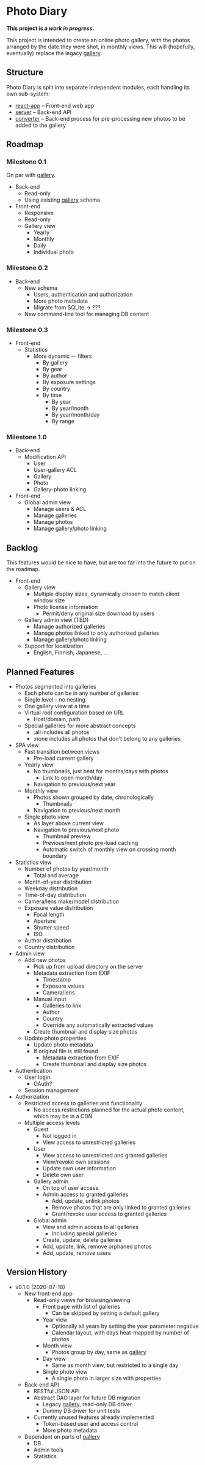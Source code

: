 # Photo Diary

**This project is a **_work in progress_**.**

This project is intended to create an online photo gallery, with the photos arranged by the date they were shot, in monthly views. This will (hopefully, eventually) replace the legacy [gallery](https://github.com/vlumi/gallery).

## Structure

Photo Diary is split into separate independent modules, each handling its own sub-system:

- [react-app](react-app) – Front-end web app
- [server](server) – Back-end API
- [converter](converter) – Back-end process for pre-processing new photos to be added to the gallery

## Roadmap

### Milestone 0.1

On par with [gallery](https://github.com/vlumi/gallery).

- Back-end
  - Read-only
  - Using existing [gallery](https://github.com/vlumi/gallery) schema
- Front-end
  - Responsive
  - Read-only
  - Gallery view
    - Yearly
    - Monthly
    - Daily
    - Individual photo

### Milestone 0.2

- Back-end
  - New schema
    - Users, authentication and authorization
    - More photo metadata
    - Migrate from SQLite -> ???
  - New command-line tool for managing DB content

### Milestone 0.3

- Front-end
  - Statistics
    - More dynamic -- filters
      - By gallery
      - By gear
      - By author
      - By exposure settings
      - By country
      - By time
        - By year
        - By year/month
        - By year/month/day
        - By range

### Milestone 1.0

- Back-end
  - Modification API
    - User
    - User-gallery ACL
    - Gallery
    - Photo
    - Gallery-photo linking
- Front-end
  - Global admin view
    - Manage users & ACL
    - Manage galleries
    - Manage photos
    - Manage gallery/photo linking

## Backlog

This features would be nice to have, but are too far into the future to put on the roadmap.

- Front-end
  - Gallery view
    - Multiple display sizes, dynamically chosen to match client window size
    - Photo license information
      - Permit/deny original size download by users
  - Gallery admin view (TBD)
    - Manage authorized galleries
    - Manage photos linked to only authorized galleries
    - Manage gallery/photo linking
  - Support for localization
    - English, Finnish, Japanese, ...

## Planned Features

- Photos segmented into galleries
  - Each photo can be in any number of galleries
  - Single level – no nesting
  - One gallery view at a time
  - Virtual root configuration based on URL
    - Host/domain, path
  - Special galleries for more abstract concepts
    - :all includes all photos
    - :none includes all photos that don't belong to any galleries
- SPA view
  - Fast transition between views
    - Pre-load current gallery
  - Yearly view
    - No thumbnails, just heat for months/days with photos
      - Link to open month/day
    - Navigation to previous/next year
  - Monthly view
    - Photos shown grouped by date, chronologically
      - Thumbnails
    - Navigation to previous/next month
  - Single photo view
    - As layer above current view
    - Navigation to previous/next photo
      - Thumbnail preview
      - Previous/next photo pre-load caching
      - Automatic switch of monthly view on crossing month boundary
- Statistics view
  - Number of photos by year/month
    - Total and average
  - Month-of-year distribution
  - Weekday distribution
  - Time-of-day distribution
  - Camera/lens make/model distribution
  - Exposure value distribution
    - Focal length
    - Aperture
    - Shutter speed
    - ISO
  - Author distribution
  - Country distribution
- Admin view
  - Add new photos
    - Pick up from upload directory on the server
    - Metadata extraction from EXIF
      - Timestamp
      - Exposure values
      - Camera/lens
    - Manual input
      - Galleries to link
      - Author
      - Country
      - Override any automatically extracted values
    - Create thumbnail and display size photos
  - Update photo properties
    - Update photo metadata
    - If original file is still found
      - Metadata extraction from EXIF
      - Create thumbnail and display size photos
- Authentication
  - User login
    - OAuth?
  - Session management
- Authorization
  - Restricted access to galleries and functionality
    - No access restrictions planned for the actual photo content, which may be in a CDN
  - Multiple access levels
    - Guest
      - Not logged in
      - View access to unrestricted galleries
    - User
      - View access to unrestricted and granted galleries
      - View/revoke own sessions
      - Update own user information
      - Delete own user
    - Gallery admin
      - On top of user access
      - Admin access to granted galleries
        - Add, update, unlink photos
        - Remove photos that are only linked to granted galleries
        - Grant/revoke user access to granted galleries
    - Global admin
      - View and admin access to all galleries
        - Including special galleries
      - Create, update, delete galleries
      - Add, update, link, remove orphaned photos
      - Add, update, remove users

## Version History

- v0.1.0 (2020-07-18)
  - New front-end app
    - Read-only views for browsing/viewing
      - Front page with list of galleries
        - Can be skipped by setting a default gallery
      - Year view
        - Optionally all years by setting the year parameter negative
        - Calendar layout, with days heat-mapped by number of photos
      - Month view
        - Photos group by day, same as [gallery](https://github.com/vlumi/gallery)
      - Day view
        - Same as month view, but restricted to a single day
      - Single photo view
        - A single photo in larger size with properties
  - Back-end API
    - RESTful JSON API
    - Abstract DAO layer for future DB migration
      - Legacy [gallery](https://github.com/vlumi/gallery), read-only DB driver
      - Dummy DB driver for unit tests
    - Currently unused features already implemented
      - Token-based user and access control
      - More photo metadata
  - Dependent on parts of [gallery](https://github.com/vlumi/gallery)
    - DB
    - Admin tools
    - Statistics
